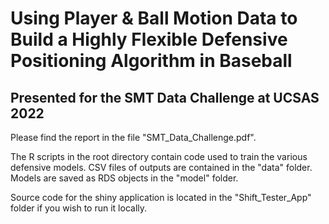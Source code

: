 # Using Player & Ball Motion Data to Build a Highly Flexible Defensive Positioning Algorithm in Baseball
## Presented for the SMT Data Challenge at UCSAS 2022

Please find the report in the file "SMT_Data_Challenge.pdf".

The R scripts in the root directory contain code used to train the various defensive models. CSV files of outputs are contained in the "data" folder. Models are saved as RDS objects in the "model" folder.

Source code for the shiny application is located in the "Shift_Tester_App" folder if you wish to run it locally.
